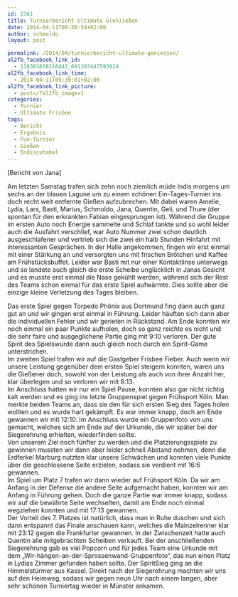 ```yaml
---
id: 2361
title: Turnierbericht Ultimate G(en)ießen
date: 2014-04-11T09:38:54+02:00
author: schmoldo
layout: post

permalink: /2014/04/turnierbericht-ultimate-geniessen/
al2fb_facebook_link_id:
  - 118301658216442_691193447593924
al2fb_facebook_link_time:
  - 2014-04-11T09:39:01+02:00
al2fb_facebook_link_picture:
  - post=/?al2fb_image=1
categories:
  - Turnier
  - Ultimate Frisbee
tags:
  - Bericht
  - Ergebnis
  - Fun-Turnier
  - Gießen
  - Indiscutabel
---
```

[Bericht von Jana]

Am letzten Samstag trafen sich zehn noch ziemlich müde Indis morgens um sechs an der blauen Lagune um zu einem schönen Ein-­Tages­-Turnier ins doch recht weit entfernte Gießen aufzubrechen. Mit dabei waren Amelie, Lydia, Lars, Basti, Marius, Schmoldo, Jana, Quentin, Geli, und Thure (der spontan für den erkrankten Fabian eingesprungen ist). Während die Gruppe im ersten Auto noch Energie sammelte und Schlaf tankte und so wohl leider auch die Ausfahrt verschlief, war Auto Nummer zwei schon deutlich <!--more--> ausgeschlafener und vertrieb sich die zwei ein halb Stunden Hinfahrt mit interessanten Gesprächen. In der Halle angekommen, fingen wir erst einmal mit einer Stärkung an und versorgten uns mit frischen Brötchen und Kaffee am Frühstücksbuffet. Leider war Basti mit nur einer Kontaktlinse unterwegs und so landete auch gleich die erste Scheibe unglücklich in Janas Gesicht und es musste erst einmal die Nase gekühlt werden, während sich der Rest des Teams schon einmal für das erste Spiel aufwärmte. Dies sollte aber die einzige kleine Verletzung des Tages bleiben.

  
Das erste Spiel gegen Torpedo Phönix aus Dortmund fing dann auch ganz gut an und wir gingen erst einmal in Führung. Leider häuften sich dann aber die individuellen Fehler und wir gerieten in Rückstand. Am Ende konnten wir noch einmal ein paar Punkte aufholen, doch so ganz reichte es nicht und die sehr faire und ausgeglichene Partie ging mit 9:10 verloren. Der gute Spirit des Spielswurde dann auch gleich noch durch ein Spirit­-Game unterstrichen.  
Im zweiten Spiel trafen wir auf die Gastgeber Frisbee Fieber. Auch wenn wir unsere Leistung gegenüber dem ersten Spiel steigern konnten, waren uns die Gießener doch, sowohl von der Leistung als auch von ihrer Anzahl her, klar überlegen und so verloren wir mit 8:13.  
Im Anschluss hatten wir nur ein Spiel Pause, konnten also gar nicht richtig kalt werden und es ging ins letzte Gruppenspiel gegen Frühsport Köln. Man merkte beiden Teams an, dass sie den für sich ersten Sieg des Tages holen wollten und es wurde hart gekämpft. Es war immer knapp, doch am Ende gewannen wir mit 12:10. Im Anschluss wurde ein Gruppenfoto von uns gemacht, welches sich am Ende auf der Urkunde, die wir später bei der Siegerehrung erhielten, wiederfinden sollte.  
Von unserem Ziel noch fünfter zu werden und die Platzierungsspiele zu gewinnen mussten wir dann aber leider schnell Abstand nehmen, denn die Erdferkel Marburg nutzten klar unsere Schwächen und konnten viele Punkte über die geschlossene Seite erzielen, sodass sie verdient mit 16:6 gewannen.  
Im Spiel um Platz 7 trafen wir dann wieder auf Frühsport Köln. Da wir am Anfang in der Defense die andere Seite aufgemacht haben, konnten wir am Anfang in Führung gehen. Doch die ganze Partie war immer knapp, sodass wir auf die bewährte Seite wechselten, damit am Ende noch einmal wegziehen konnten und mit 17:13 gewannen.  
Der Vorteil des 7. Platzes ist natürlich, dass man in Ruhe duschen und sich dann entspannt das Finale anschauen kann, welches die Mainzelrenner klar mit 23:12 gegen die Frankfurter gewannen. In der Zwischenzeit hatte auch Quentin alle mitgebrachten Scheiben verkauft. Bei der anschließenden Siegerehrung gab es viel Popcorn und für jedes Team eine Urkunde mit dem „Wir­-hängen­-an­-der­-Sprossenwand­-Gruppenfoto“, das nun einen Platz in Lydias Zimmer gefunden haben sollte. Der Spirit­Sieg ging an die Himmelstürmer aus Kassel. Direkt nach der Siegerehrung machten wir uns auf den Heimweg, sodass wir gegen neun Uhr nach einem langen, aber sehr schönen Turniertag wieder in Münster ankamen.
